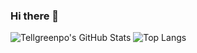 ### Hi there 👋

<!--
**tellgreenpo/tellgreenpo** is a ✨ _special_ ✨ repository because its `README.md` (this file) appears on your GitHub profile.

Here are some ideas to get you started:

- 🔭 I’m currently working on ...
- 🌱 I’m currently learning ...
- 👯 I’m looking to collaborate on ...
- 🤔 I’m looking for help with ...
- 💬 Ask me about ...
- 📫 How to reach me: ...
- 😄 Pronouns: ...
- ⚡ Fun fact: ...
-->

![Tellgreenpo's GitHub Stats](https://github-readme-stats.vercel.app/api?username=tellgreenpo&count_private=true&show_icons=true&theme=gruvbox&locale=cn)
![Top Langs](https://github-readme-stats.vercel.app/api/top-langs/?username=tellgreenpo)
